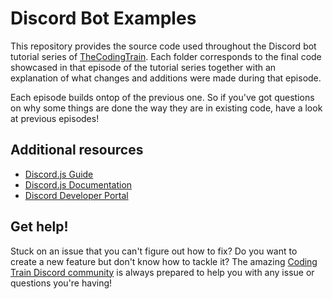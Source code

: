 # Discord Bot Examples

This repository provides the source code used throughout the Discord bot tutorial series of [TheCodingTrain](https://www.youtube.com/@TheCodingTrain). Each folder corresponds to the final code showcased in that episode of the tutorial series together with an explanation of what changes and additions were made during that episode.

Each episode builds ontop of the previous one. So if you've got questions on why some things are done the way they are in existing code, have a look at previous episodes!

## Additional resources

-   [Discord.js Guide](https://discordjs.guide/)
-   [Discord.js Documentation](https://discord.js.org/#/docs/main/stable/general/welcome)
-   [Discord Developer Portal](https://discord.com/developers/applications/)

## Get help!

Stuck on an issue that you can't figure out how to fix? Do you want to create a new feature but don't know how to tackle it? The amazing [Coding Train Discord community](https://discord.gg/codingtrain) is always prepared to help you with any issue or questions you're having!
